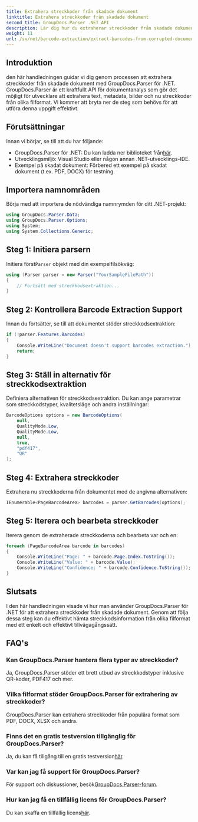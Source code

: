 ```yaml
---
title: Extrahera streckkoder från skadade dokument
linktitle: Extrahera streckkoder från skadade dokument
second_title: GroupDocs.Parser .NET API
description: Lär dig hur du extraherar streckkoder från skadade dokument med GroupDocs.Parser för .NET. Omfattande handledning med steg-för-steg-instruktioner.
weight: 11
url: /sv/net/barcode-extraction/extract-barcodes-from-corrupted-document/
---
```

## Introduktion
den här handledningen guidar vi dig genom processen att extrahera streckkoder från skadade dokument med GroupDocs.Parser för .NET. GroupDocs.Parser är ett kraftfullt API för dokumentanalys som gör det möjligt för utvecklare att extrahera text, metadata, bilder och nu streckkoder från olika filformat. Vi kommer att bryta ner de steg som behövs för att utföra denna uppgift effektivt.
## Förutsättningar
Innan vi börjar, se till att du har följande:
-  GroupDocs.Parser för .NET: Du kan ladda ner biblioteket från[här](https://releases.groupdocs.com/parser/net/).
- Utvecklingsmiljö: Visual Studio eller någon annan .NET-utvecklings-IDE.
- Exempel på skadat dokument: Förbered ett exempel på skadat dokument (t.ex. PDF, DOCX) för testning.

## Importera namnområden
Börja med att importera de nödvändiga namnrymden för ditt .NET-projekt:
```csharp
using GroupDocs.Parser.Data;
using GroupDocs.Parser.Options;
using System;
using System.Collections.Generic;
```
## Steg 1: Initiera parsern
 Initiera först`Parser` objekt med din exempelfilsökväg:
```csharp
using (Parser parser = new Parser("YourSampleFilePath"))
{
    // Fortsätt med streckkodsextraktion...
}
```
## Steg 2: Kontrollera Barcode Extraction Support
Innan du fortsätter, se till att dokumentet stöder streckkodsextraktion:
```csharp
if (!parser.Features.Barcodes)
{
    Console.WriteLine("Document doesn't support barcodes extraction.");
    return;
}
```
## Steg 3: Ställ in alternativ för streckkodsextraktion
Definiera alternativen för streckkodsextraktion. Du kan ange parametrar som streckkodstyper, kvalitetsläge och andra inställningar:
```csharp
BarcodeOptions options = new BarcodeOptions(
    null,
    QualityMode.Low,
    QualityMode.Low,
    null,
    true,
    "pdf417",
    "QR"
);
```
## Steg 4: Extrahera streckkoder
Extrahera nu streckkoderna från dokumentet med de angivna alternativen:
```csharp
IEnumerable<PageBarcodeArea> barcodes = parser.GetBarcodes(options);
```
## Steg 5: Iterera och bearbeta streckkoder
Iterera genom de extraherade streckkoderna och bearbeta var och en:
```csharp
foreach (PageBarcodeArea barcode in barcodes)
{
    Console.WriteLine("Page: " + barcode.Page.Index.ToString());
    Console.WriteLine("Value: " + barcode.Value);
    Console.WriteLine("Confidence: " + barcode.Confidence.ToString());
}
```

## Slutsats
I den här handledningen visade vi hur man använder GroupDocs.Parser för .NET för att extrahera streckkoder från skadade dokument. Genom att följa dessa steg kan du effektivt hämta streckkodsinformation från olika filformat med ett enkelt och effektivt tillvägagångssätt.

## FAQ's
### Kan GroupDocs.Parser hantera flera typer av streckkoder?
Ja, GroupDocs.Parser stöder ett brett utbud av streckkodstyper inklusive QR-koder, PDF417 och mer.
### Vilka filformat stöder GroupDocs.Parser för extrahering av streckkoder?
GroupDocs.Parser kan extrahera streckkoder från populära format som PDF, DOCX, XLSX och andra.
### Finns det en gratis testversion tillgänglig för GroupDocs.Parser?
 Ja, du kan få tillgång till en gratis testversion[här](https://releases.groupdocs.com/).
### Var kan jag få support för GroupDocs.Parser?
 För support och diskussioner, besök[GroupDocs.Parser-forum](https://forum.groupdocs.com/c/parser/17).
### Hur kan jag få en tillfällig licens för GroupDocs.Parser?
 Du kan skaffa en tillfällig licens[här](https://purchase.groupdocs.com/temporary-license/).